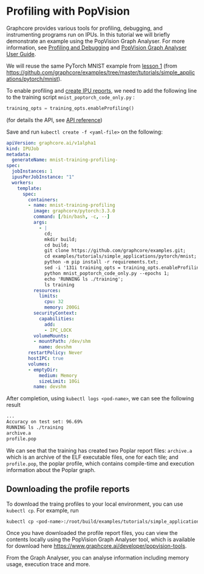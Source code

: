 # Profiling with PopVision

Graphcore provides various tools for profiling, debugging, and instrumenting programs run on IPUs. In this tutorial we will briefly demonstrate an example using the PopVision Graph Analyser. For more information, see [Profiling and Debugging](https://docs.graphcore.ai/en/latest/child-pages/profiling-debugging.html#profiling-debugging) and [PopVision Graph Analyser User Guide](https://docs.graphcore.ai/en/latest/child-pages/profiling-debugging.html#profiling-debugging).

We will reuse the same PyTorch MNIST example from [lesson 1](./L1_getting_started.md) (from <https://github.com/graphcore/examples/tree/master/tutorials/simple_applications/pytorch/mnist>).

To enable profiling and [create IPU reports](https://docs.graphcore.ai/projects/graph-analyser-userguide/en/latest/capturing-ipu-reports.html), we need to add the following line to the training script `mnist_poptorch_code_only.py` :

``` python
training_opts = training_opts.enableProfiling()
```

(for details the API, see [API reference](https://docs.graphcore.ai/projects/poptorch-user-guide/en/latest/reference.html#poptorch.Options))

Save and run `kubectl create -f <yaml-file>` on the following:

``` yaml
apiVersion: graphcore.ai/v1alpha1
kind: IPUJob
metadata:
  generateName: mnist-training-profiling-
spec:
  jobInstances: 1
  ipusPerJobInstance: "1"
  workers:
    template:
      spec:
        containers:
        - name: mnist-training-profiling
          image: graphcore/pytorch:3.3.0
          command: [/bin/bash, -c, --]
          args:
            - |
              cd;
              mkdir build;
              cd build;
              git clone https://github.com/graphcore/examples.git;
              cd examples/tutorials/simple_applications/pytorch/mnist;
              python -m pip install -r requirements.txt;
              sed -i '131i training_opts = training_opts.enableProfiling()' mnist_poptorch_code_only.py;
              python mnist_poptorch_code_only.py --epochs 1;
              echo 'RUNNING ls ./training';
              ls training
          resources:
            limits:
              cpu: 32
              memory: 200Gi
          securityContext:
            capabilities:
              add:
              - IPC_LOCK
          volumeMounts:
          - mountPath: /dev/shm
            name: devshm
        restartPolicy: Never
        hostIPC: true
        volumes:
        - emptyDir:
            medium: Memory
            sizeLimit: 10Gi
          name: devshm
```

After completion, using `kubectl logs <pod-name>`, we can see the following result

``` bash
...
Accuracy on test set: 96.69%
RUNNING ls ./training
archive.a
profile.pop
```

We can see that the training has created two Poplar report files: `archive.a` which is an archive of the ELF executable files, one for each tile; and `profile.pop`, the poplar profile, which contains compile-time and execution information about the Poplar graph.

## Downloading the profile reports

To download the traing profiles to your local environment, you can use `kubectl cp`. For example, run

``` bash
kubectl cp <pod-name>:/root/build/examples/tutorials/simple_applications/pytorch/mnist/training .
```

Once you have downloaded the profile report files, you can view the contents locally using the PopVision Graph Analyser tool, which is available for download here <https://www.graphcore.ai/developer/popvision-tools>.

From the Graph Analyser, you can analyse information including memory usage, execution trace and more.
